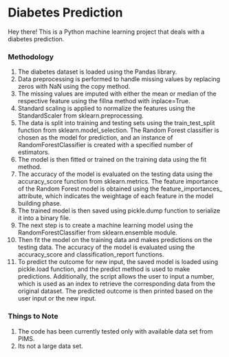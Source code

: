 # Diabetes Prediction
Hey there! This is a Python machine learning project that deals with a diabetes prediction.

### Methodology
1. The diabetes dataset is loaded using the Pandas library. 
2. Data preprocessing is performed to handle missing values by replacing zeros with NaN using the copy method.
3. The missing values are imputed with either the mean or median of the respective feature using the fillna method with inplace=True.
4. Standard scaling is applied to normalize the features using the StandardScaler from sklearn.preprocessing.
5. The data is split into training and testing sets using the train_test_split function from sklearn.model_selection. The Random Forest classifier is chosen as the model for prediction, and an instance of RandomForestClassifier is created with a specified number of estimators.
6. The model is then fitted or trained on the training data using the fit method.
7. The accuracy of the model is evaluated on the testing data using the accuracy_score function from sklearn.metrics. The feature importance of the Random Forest model is obtained using the feature_importances_ attribute, which indicates the weightage of each feature in the model building phase.
8. The trained model is then saved using pickle.dump function to serialize it into a binary file.
9. The next step is to create a machine learning model using the RandomForestClassifier from sklearn.ensemble module. 
10. Then fit the model on the training data and makes predictions on the testing data. The accuracy of the model is evaluated using the accuracy_score and classification_report functions.
11. To predict the outcome for new input, the saved model is loaded using pickle.load function, and the predict method is used to make predictions. Additionally, the script allows the user to input a number, which is used as an index to retrieve the corresponding data from the original dataset. The predicted outcome is then printed based on the user input or the new input.

### Things to Note
1. The code has been currently tested only with available data set from PIMS.
2. Its not a large data set.
